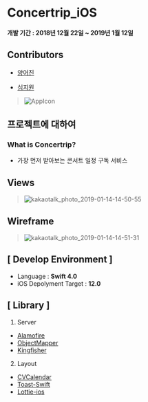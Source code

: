 # Concertrip_iOS

**개발 기간 : 2018년 12월 22일  ~ 2019년 1월 12일**

## Contributors
* [양어진](https://github.com/eojine)

* [심지원](https://github.com/jiwonsim)


> ![AppIcon](https://github.com/cchloe2311/Concertrip__Android/blob/master/Concertrip.png?raw=true)

## 프로젝트에 대하여
### What is Concertrip?
* 가장 먼저 받아보는 콘서트 일정 구독 서비스

## Views
> ![kakaotalk_photo_2019-01-14-14-50-55](https://user-images.githubusercontent.com/28748103/51098148-4fdbf480-180c-11e9-93bb-ea3dc519cb98.png)

## Wireframe
> ![kakaotalk_photo_2019-01-14-14-51-31](https://user-images.githubusercontent.com/28748103/51098260-b3feb880-180c-11e9-8e8e-fe3511cd0c54.png)


## [ Develop Environment ]

- Language :  **Swift 4.0**
- iOS Depolyment Target : **12.0**


## [ Library ]

1. Server
* [Alamofire](https://github.com/Alamofire/Alamofire)
* [ObjectMapper](https://github.com/tristanhimmelman/ObjectMapper)
* [Kingfisher](https://github.com/onevcat/Kingfisher)

2. Layout
* [CVCalendar](https://github.com/CVCalendar/CVCalendar)
* [Toast-Swift](https://github.com/scalessec/Toast-Swift)
* [Lottie-ios](https://github.com/airbnb/lottie-ios)
